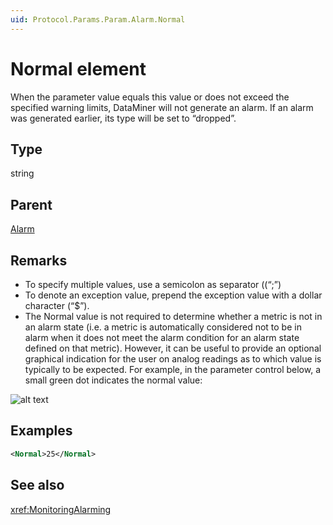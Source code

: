 ```yaml
---
uid: Protocol.Params.Param.Alarm.Normal
---
```


# Normal element

When the parameter value equals this value or does not exceed the specified warning limits, DataMiner will not generate an alarm. If an alarm was generated earlier, its type will be set to “dropped”.

## Type

string

## Parent

[Alarm](xref:Protocol.Params.Param.Alarm)

## Remarks

- To specify multiple values, use a semicolon as separator ((“;”)
- To denote an exception value, prepend the exception value with a dollar character (“$”).
- The Normal value is not required to determine whether a metric is not in an alarm state (i.e. a metric is automatically considered not to be in alarm when it does not meet the alarm condition for an alarm state defined on that metric). However, it can be useful to provide an optional graphical indication for the user on analog readings as to which value is typically to be expected. For example, in the parameter control below, a small green dot indicates the normal value:

![alt text](~/schemadoc/Protocol/images/Normal_alarm.png "Normal")

## Examples

```xml
<Normal>25</Normal>
```

## See also

<xref:MonitoringAlarming>
